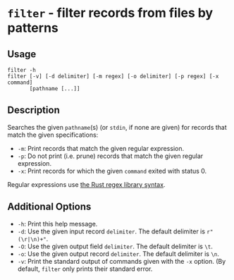 # `filter` - filter records from files by patterns

## Usage

```
filter -h
filter [-v] [-d delimiter] [-m regex] [-o delimiter] [-p regex] [-x command]
       [pathname [...]]
```

## Description

Searches the given `pathname`(s) (or `stdin`, if none are given) for records
that match the given specifications:

* `-m`: Print records that match the given regular expression.
* `-p`: Do not print (i.e. prune) records that match the given regular
  expression.
* `-x`: Print records for which the given `command` exited with status 0.

Regular expressions use [the Rust regex library
syntax](https://docs.rs/regex/latest/regex/).

## Additional Options

* `-h`: Print this help message.
* `-d`: Use the given input record `delimiter`. The default delimiter is
  `r"(\r|\n)+"`.
* `-O`: Use the given output field `delimiter`. The default delimiter is `\t`.
* `-o`: Use the given output record `delimiter`. The default delimiter is `\n`.
* `-v`: Print the standard output of commands given with the `-x` option. (By
  default, `filter` only prints their standard error.
